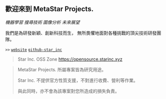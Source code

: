 ## 歡迎來到 MetaStar Projects.

_機器學習 搜尋技術 圖像分析 未來展望_

我們是為研發新穎、創新科技而生，
無所畏懼地面對各種挑戰的頂尖技術研發團隊。

`>>`
[`website`](https://project.starinc.xyz)
[`github-star_inc`](https://github.com/star-inc)

> Star Inc. OSS Zone <https://opensource.starinc.xyz>

> MetaStar Projects. 所屬專案皆為研究用途。
> 
> Star Inc. 不提供官方性質支援，不對進行收費、營利等作業。
>
> 與此同時，亦不會為該專案對您所造成的損失負責。
